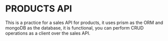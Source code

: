 # PRODUCTS API
This is a practice for a sales API for products, it uses prism as the ORM and mongoDB as the database, it is functional, you can perform CRUD operations as a client over the sales API.
